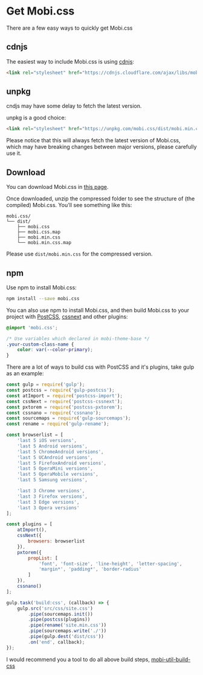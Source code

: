 # Get Mobi.css

There are a few easy ways to quickly get Mobi.css

## cdnjs

The easiest way to include Mobi.css is using [cdnjs](https://cdnjs.com/libraries/mobi.css):

```html
<link rel="stylesheet" href="https://cdnjs.cloudflare.com/ajax/libs/mobi.css/3.0.3/mobi.min.css" />
```

## unpkg

cndjs may have some delay to fetch the latest version.

unpkg is a good choice:

```html
<link rel="stylesheet" href="https://unpkg.com/mobi.css/dist/mobi.min.css" />
```

Please notice that this will always fetch the latest version of Mobi.css, which may have breaking changes between major versions, please carefully use it.

## Download

You can download Mobi.css in [this page](https://github.com/mobi-css/mobi.css/releases).

Once downloaded, unzip the compressed folder to see the structure of (the compiled) Mobi.css. You'll see something like this:

```
mobi.css/
└── dist/
    ├── mobi.css
    ├── mobi.css.map
    ├── mobi.min.css
    └── mobi.min.css.map
```

Please use `dist/mobi.min.css` for the compressed version.

## npm

Use npm to install Mobi.css:

```bash
npm install --save mobi.css
```

You can also use npm to install Mobi.css, and then build Mobi.css to your project with [PostCSS](http://postcss.org/), [cssnext](http://cssnext.io/) and other plugins:

```css
@import 'mobi.css';

/* Use variables which declared in mobi-theme-base */
.your-custom-class-name {
    color: var(--color-primary);
}
```

There are a lot of ways to build css with PostCSS and it's plugins, take gulp as an example:

```js
const gulp = require('gulp');
const postcss = require('gulp-postcss');
const atImport = require('postcss-import');
const cssNext = require('postcss-cssnext');
const pxtorem = require('postcss-pxtorem');
const cssnano = require('cssnano');
const sourcemaps = require('gulp-sourcemaps');
const rename = require('gulp-rename');

const browserlist = [
    'last 5 iOS versions',
    'last 5 Android versions',
    'last 5 ChromeAndroid versions',
    'last 5 UCAndroid versions',
    'last 5 FirefoxAndroid versions',
    'last 5 OperaMini versions',
    'last 5 OperaMobile versions',
    'last 5 Samsung versions',

    'last 3 Chrome versions',
    'last 3 Firefox versions',
    'last 3 Edge versions',
    'last 3 Opera versions'
];

const plugins = [
    atImport(),
    cssNext({
        browsers: browserlist
    }),
    pxtorem({
        propList: [
            'font', 'font-size', 'line-height', 'letter-spacing',
            'margin*', 'padding*', 'border-radius'
        ]
    }),
    cssnano()
];

gulp.task('build:css', (callback) => {
    gulp.src('src/css/site.css')
        .pipe(sourcemaps.init())
        .pipe(postcss(plugins))
        .pipe(rename('site.min.css'))
        .pipe(sourcemaps.write('./'))
        .pipe(gulp.dest('dist/css'))
        .on('end', callback);
});
```

I would recommend you a tool to do all above build steps, [mobi-util-build-css](build-tools.html#mobi-util-build-css)
